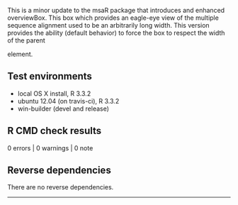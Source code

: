 This is a minor update to the msaR package that introduces and enhanced overviewBox. This box which provides
an eagle-eye view of the multiple sequence alignment used to be an arbitrarily long width. This version provides the ability 
 (default behavior) to force the box to respect the width of the parent <div> element.
 
## Test environments
* local OS X install, R 3.3.2
* ubuntu 12.04 (on travis-ci), R 3.3.2
* win-builder (devel and release)

## R CMD check results

0 errors | 0 warnings | 0 note

## Reverse dependencies

There are no reverse dependencies.

---


